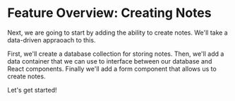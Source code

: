 # Feature Overview: Creating Notes

Next, we are going to start by adding the ability to create notes.  We'll take a data-driven appraoach to this.

First, we'll create a database collection for storing notes.
Then, we'll add a data container that we can use to interface between our database and React components.
Finally we'll add a form component that allows us to create notes.

Let's get started!


